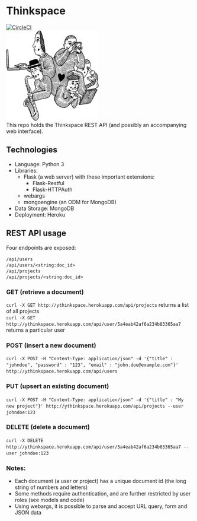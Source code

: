 # Thinkspace
[![CircleCI](https://circleci.com/gh/sarimabbas/thinkspace.svg?style=svg)](https://circleci.com/gh/sarimabbas/thinkspace)<br>
<img src="templates/assets/aaron-2.png" width="250px" alt="Logo"><br>
This repo holds the Thinkspace REST API (and possibly an accompanying web interface).

## Technologies
* Language: Python 3
* Libraries:
    * Flask (a web server) with these important extensions:
        * Flask-Restful
        * Flask-HTTPAuth
    * webargs
    * mongoengine (an ODM for MongoDB)
* Data Storage: MongoDB
* Deployment: Heroku

## REST API usage
Four endpoints are exposed: 
```
/api/users
/api/users/<string:doc_id>
/api/projects
/api/projects/<string:doc_id>
```
### GET (retrieve a document)
`curl -X GET http://ythinkspace.herokuapp.com/api/projects` returns a list of all projects<br>
`curl -X GET http://ythinkspace.herokuapp.com/api/user/5a4eab42af6a234b83365aa7` returns a particular user
### POST (insert a new document)
`curl -X POST -H "Content-Type: application/json" -d '{"title" : "johndoe", "password" : "123", "email" : "john.doe@example.com"}' http://ythinkspace.herokuapp.com/api/users`
### PUT (upsert an existing document)
`curl -X POST -H "Content-Type: application/json" -d '{"title" : "My new project"}' http://ythinkspace.herokuapp.com/api/projects --user johndoe:123`
### DELETE (delete a document)
`curl -X DELETE http://ythinkspace.herokuapp.com/api/user/5a4eab42af6a234b83365aa7 --user johndoe:123`
### Notes:
* Each document (a user or project) has a unique document id (the long string of numbers and letters)
* Some methods require authentication, and are further restricted by user roles (see models and code)
* Using webargs, it is possible to parse and accept URL query, form and JSON data
